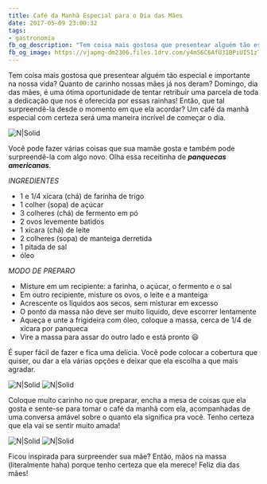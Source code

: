 ```yaml
---
title: Café da Manhã Especial para o Dia das Mães
date: 2017-05-09 23:00:32
tags:
- gastronomia
fb_og_description: "Tem coisa mais gostosa que presentear alguém tão especial e importante na nossa vida? Quanto de carinho nossas mães já nos deram? Domingo, dia das mães, é uma ótima oportunidade de tentar retribuir uma parcela de toda a dedicação que nos é oferecida por essas rainhas! Então, que tal surpreendê-la desde o momento em que ela acordar? Um café da manhã especial com certeza será uma maneira incrível de começar o dia."
fb_og_image: https://vjapmg-dm2306.files.1drv.com/y4mS6C6AfU31BPiUIS1zTD41aQ_62iRhZrXBGVkIcwufJt-zBofDV6KY13g18M4al8wnv25WqsAA6Kc_lfoTvmuihZtGSHB63dzx0Kho270jZVIaD2QUFanXkImgzwA41yWaGujLRS4TkMXTyVtcoKmheZcVHIURb5VbjIgdTEKBNOVkRIMzRfzwk76ZhdocviUSPfteVTVJzXX80-1knHvPw?width=1048&height=960&cropmode=none
---
```



Tem coisa mais gostosa que presentear alguém tão especial e importante na nossa vida?
Quanto de carinho nossas mães já nos deram? Domingo, dia das mães, é uma ótima oportunidade de tentar retribuir uma parcela de toda a dedicação que nos é oferecida por essas rainhas!
Então, que tal surpreendê-la desde o momento em que ela acordar?
Um café da manhã especial com certeza será uma maneira incrível de começar o dia.

![N|Solid](https://vjapmg-dm2306.files.1drv.com/y4mS6C6AfU31BPiUIS1zTD41aQ_62iRhZrXBGVkIcwufJt-zBofDV6KY13g18M4al8wnv25WqsAA6Kc_lfoTvmuihZtGSHB63dzx0Kho270jZVIaD2QUFanXkImgzwA41yWaGujLRS4TkMXTyVtcoKmheZcVHIURb5VbjIgdTEKBNOVkRIMzRfzwk76ZhdocviUSPfteVTVJzXX80-1knHvPw?width=1048&height=960&cropmode=none)


<!-- more -->

Você pode fazer várias coisas que sua mamãe gosta e também pode surpreendê-la com algo novo.
Olha essa receitinha de ***panquecas americanas***. 

_INGREDIENTES_ 
- 1 e 1/4 xícara (chá) de farinha de trigo
- 1 colher (sopa) de açúcar
- 3 colheres (chá) de fermento em pó 
- 2 ovos levemente batidos
- 1 xícara (chá) de leite
- 2 colheres (sopa) de manteiga derretida
- 1 pitada de sal
- óleo


_MODO DE PREPARO_

- Misture em um recipiente: a farinha, o açúcar, o fermento e o sal
- Em outro recipiente, misture os ovos, o leite e a manteiga 
- Acrescente os líquidos aos secos, sem misturar em excesso
- O ponto da massa não deve ser muito liquido, deve escorrer lentamente
- Aqueça e unte a frigideira com óleo, coloque a massa, cerca de 1/4 de xícara por panqueca 
- Vire a massa para assar do outro lado e está pronto 😃

É super fácil de fazer e fica uma delícia. Você pode colocar a cobertura que quiser, ou dar a ela várias opções e deixar que ela escolha a que mais agradar.
 
![N|Solid](https://vjcojq-dm2306.files.1drv.com/y4mBUzFk5Xsc1qekYLpO70cJaz7kUy_5B5ScU7iY8ojd4RO-_znnA4hyZw8Kq-A-oFIYemeQ1ZWmV6Kh2f4VhGEr03GuLhF6ZH5Pf-WE2tWvqTJxIxP3MRmQpqltIYvnilRCZbwzoZV9cpUx5LzvCxo5pyHA1QWI2a138Hq0Jz4P1GJLcfdHCUyiPNSM5UpG3DRsvhSSbyL8I5mckk3qO6pcg?width=1082&height=739&cropmode=none)
![N|Solid](https://vjdzsa-dm2306.files.1drv.com/y4mMAWKO9nUYYcfaRZS7mpwwLEESsUatR_c4LbHTxqodQS2auymRiWw4UDXYufckGdGSe0pdcqG4vezdeH7pVvF1yKqxPPuGRdR2sfaN5KC1E6Rt7A8R4vMhYlBfHge2vdpTrOYt6xNOZ9V8ZE471zTQNvzEg8KqaihG4fistV0l9Cl9z4wS8fBmSHBDu80XercLBywlz4NmE2YID7BB9oG5w?width=1107&height=802&cropmode=none)

Coloque muito carinho no que preparar, encha a mesa de coisas que ela gosta e sente-se para tomar o café da manhã com ela, acompanhadas de uma conversa amável sobre o quanto ela significa pra você.
Tenho certeza que ela vai se sentir muito amada!

![N|Solid](https://j45oja-dm2306.files.1drv.com/y4mv0SFObj9kzLHjg1KMJEDHatP9d82hDgZ0KgtjRpgL1eDpWEu118rIINd7x1AncuOC_Otycz2Js70IRVLgRsDy8yRW6eQzdMzaiQfY8pZRroX1kIaJcZZOW8UKrExBQtCkQE3SkzNy_N_n-3e-qb5xvvmQvu6rl7NdpgJ5KzCAcQc4-FO_rz6wDGHOdWLjT0kd6bx2atWk_YaGfvmO4c3jQ?width=640&height=632&cropmode=none)
![N|Solid](https://vjaw4q-dm2306.files.1drv.com/y4mXrrvA5eXjf9h1xGlHp9eRwe4RrKf9nP5r8fuSdFCB42e9k1OwXjNAkNjzO-id8KGF5FuuZkMBS6rzLz5d8TdiCSZDNvyJ9ugu-dgQcj1pj_7ws5WLaOhPOy6h3rlVibOkPVGLdm4BVmEiuI64swfjvz9XwPEbbDjbDdV9erDsILHpWrvSMrQAc20tlmh4sIP0456hOsokCxsoRvBL0Dxtw?width=1096&height=960&cropmode=none)

Ficou inspirada para surpreender sua mãe? Então, mãos na massa (literalmente haha) porque tenho certeza que ela merece!
Feliz dia das mães!

